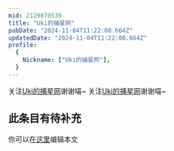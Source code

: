 ```yaml
---
mid: 2129870539
title: "Uki的捕星网"
pubDate: "2024-11-04T11:22:08.664Z"
updatedDate: "2024-11-04T11:22:08.664Z"
profile:
  {
    Nickname: ["Uki的捕星网"],
  }
---
```


关注[Uki的捕星网](https://space.bilibili.com/2129870539)谢谢喵~ 关注[Uki的捕星网](https://space.bilibili.com/2129870539)谢谢喵~

## 此条目有待补充
你可以在[这里](https://github.com/Yuhanawa/VTuber.ICU/edit/master/src/content/v/Uki的捕星网/index.md)编辑本文
